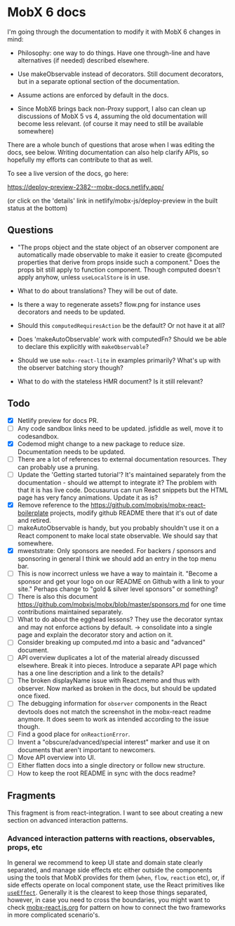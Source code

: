 # MobX 6 docs

I'm going through the documentation to modify it with MobX 6 changes in mind:

-   Philosophy: one way to do things. Have one through-line and have alternatives (if needed) described elsewhere.

-   Use makeObservable instead of decorators. Still document decorators, but in a separate optional section of the documentation.

-   Assume actions are enforced by default in the docs.

-   Since MobX6 brings back non-Proxy support, I also can clean up discussions of MobX 5 vs 4, assuming the old documentation will become less relevant. (of course it may need to still be available somewhere)

There are a whole bunch of questions that arose when I was editing the docs, see
below. Writing documentation can also help clarify APIs, so hopefully my efforts can contribute to that as well.

To see a live version of the docs, go here:

https://deploy-preview-2382--mobx-docs.netlify.app/

(or click on the 'details' link in netlify/mobx-js/deploy-preview in the built status at the bottom)

## Questions

-   "The props object and the state object of an observer component are automatically made observable to make it easier to create @computed properties that derive from props inside such a component." Does the props bit still apply to function component. Though computed doesn't apply anyhow, unless `useLocalStore` is in use.

-   What to do about translations? They will be out of date.

-   Is there a way to regenerate assets? flow.png for instance uses decorators and needs to be updated.

*   Should this `computedRequiresAction` be the default? Or not have it at all?

*   Does 'makeAutoObservable' work with computedFn? Should we be able to declare this explicitly with `makeObservable`?

*   Should we use `mobx-react-lite` in examples primarily? What's up with the
    observer batching story though?

*   What to do with the stateless HMR document? Is it still relevant?

## Todo

-   [x] Netlify preview for docs PR.
-   [ ] Any code sandbox links need to be updated. jsfiddle as well, move it to codesandbox.
-   [x] Codemod might change to a new package to reduce size. Documentation needs to be updated.
-   [ ] There are a lot of references to external documentation resources. They can probably use a pruning.
-   [ ] Update the 'Getting started tutorial'? It's maintained separately from the documentation - should we attempt to integrate it? The problem with that it is has live code. Docusaurus can run React snippets but the HTML page has very fancy animations. Update it as is?
-   [x] Remove reference to the https://github.com/mobxjs/mobx-react-boilerplate projects, modify github README there that it's out of date and retired.
-   [ ] makeAutoObservable is handy, but you probably shouldn't use it on a React component to make local state observable. We should say that somewhere.
-   [x] mweststrate: Only sponsors are needed. For backers / sponsors and sponsoring in general I think we should add an entry in the top menu bar.
-   [ ] This is now incorrect unless we have a way to maintain it. "Become a sponsor and get your logo on our README on Github with a link to your site." Perhaps change to "gold & silver level sponsors" or something?
-   [ ] There is also this document https://github.com/mobxjs/mobx/blob/master/sponsors.md for one time contributions maintained separately.
-   [ ] What to do about the egghead lessons? They use the decorator syntax and may not enforce actions by default. -> consolidate into a single page and explain the decorator story and action on it.
-   [ ] Consider breaking up computed.md into a basic and "advanced" document.
-   [ ] API overview duplicates a lot of the material already discussed elsewhere. Break it into pieces. Introduce a separate API page which has a one line description and a link to the details?
-   [ ] The broken displayName issue with React.memo and thus with observer. Now marked as broken in the docs, but should be updated once fixed.
-   [ ] The debugging information for `observer` components in the React devtools does not match the screenshot in the mobx-react readme anymore. It does seem to work as intended according to the issue though.
-   [ ] Find a good place for `onReactionError`.
-   [ ] Invent a "obscure/advanced/special interest" marker and use it on documents that aren't important to newcomers.
-   [ ] Move API overview into UI.
-   [ ] Either flatten docs into a single directory or follow new structure.
-   [ ] How to keep the root README in sync with the docs readme?

## Fragments

This fragment is from react-integration. I want to see about creating
a new section on advanced interaction patterns.

### Advanced interaction patterns with reactions, observables, props, etc

In general we recommend to keep UI state and domain state clearly separated,
and manage side effects etc either outside the components using the tools that MobX provides for them (`when`, `flow`, `reaction` etc),
or, if side effects operate on local component state, use the React primitives like [`useEffect`](https://reactjs.org/docs/hooks-effect.html).
Generally it is the clearest to keep those things separated, however, in case you need to cross the boundaries, you might want to check [mobx-react.js.org](https://mobx-react.js.org/) for pattern on how to connect the two frameworks in more complicated scenario's.
